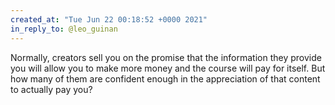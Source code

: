 ```yaml
---
created_at: "Tue Jun 22 00:18:52 +0000 2021"
in_reply_to: @leo_guinan
---
```


Normally, creators sell you on the promise that the information they provide you will allow you to make more money and the course will pay for itself. But how many of them are confident enough in the appreciation of that content to actually pay you?